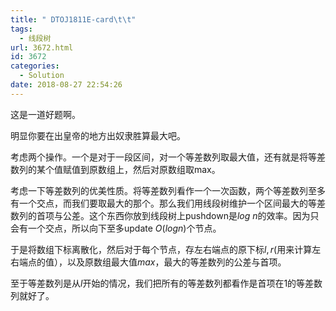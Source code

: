```yaml
---
title: " DTOJ1811E-card\t\t"
tags:
  - 线段树
url: 3672.html
id: 3672
categories:
  - Solution
date: 2018-08-27 22:54:26
---
```


这是一道好题啊。

明显你要在出皇帝的地方出奴隶胜算最大吧。

考虑两个操作。一个是对于一段区间，对一个等差数列取最大值，还有就是将等差数列的某个值赋值到原数组上，然后对原数组取max。

考虑一下等差数列的优美性质。将等差数列看作一个一次函数，两个等差数列至多有一个交点，而我们要取最大的那个。那么我们用线段树维护一个区间最大的等差数列的首项与公差。这个东西你放到线段树上pushdown是$log \ n$的效率。因为只会有一个交点，所以向下至多update $O(log n)$个节点。

于是将数组下标离散化，然后对于每个节点，存左右端点的原下标$l,r$(用来计算左右端点的值），以及原数组最大值$max$，最大的等差数列的公差与首项。

至于等差数列是从$l$开始的情况，我们把所有的等差数列都看作是首项在$1$的等差数列就好了。